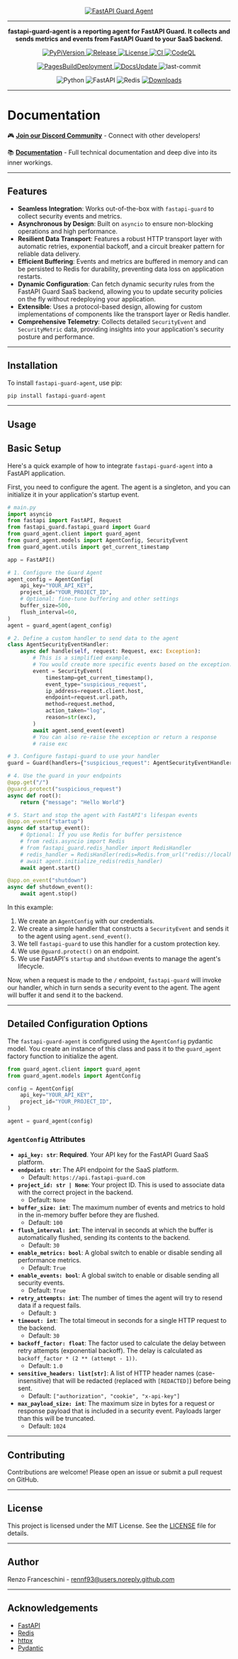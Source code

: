 <p align="center">
    <a href="https://rennf93.github.io/fastapi-guard-agent/latest/">
        <img src="https://rennf93.github.io/fastapi-guard-agent/latest/assets/big_logo.svg" alt="FastAPI Guard Agent">
    </a>
</p>

---

<p align="center">
    <strong>fastapi-guard-agent is a reporting agent for FastAPI Guard. It collects and sends metrics and events from FastAPI Guard to your SaaS backend.</strong>
</p>

<p align="center">
    <a href="https://badge.fury.io/py/fastapi-guard-agent">
        <img src="https://badge.fury.io/py/fastapi-guard-agent.svg?cache=none&icon=si%3Apython&icon_color=%23008cb4" alt="PyPiVersion">
    </a>
    <a href="https://github.com/rennf93/fastapi-guard-agent/actions/workflows/release.yml">
        <img src="https://github.com/rennf93/fastapi-guard-agent/actions/workflows/release.yml/badge.svg" alt="Release">
    </a>
    <a href="https://opensource.org/licenses/MIT">
        <img src="https://img.shields.io/badge/License-MIT-yellow.svg" alt="License">
    </a>
    <a href="https://github.com/rennf93/fastapi-guard-agent/actions/workflows/ci.yml">
        <img src="https://github.com/rennf93/fastapi-guard-agent/actions/workflows/ci.yml/badge.svg" alt="CI">
    </a>
    <a href="https://github.com/rennf93/fastapi-guard-agent/actions/workflows/code-ql.yml">
        <img src="https://github.com/rennf93/fastapi-guard-agent/actions/workflows/code-ql.yml/badge.svg" alt="CodeQL">
    </a>
</p>

<p align="center">
    <a href="https://github.com/rennf93/fastapi-guard-agent/actions/workflows/pages/pages-build-deployment">
        <img src="https://github.com/rennf93/fastapi-guard-agent/actions/workflows/pages/pages-build-deployment/badge.svg?branch=gh-pages" alt="PagesBuildDeployment">
    </a>
    <a href="https://github.com/rennf93/fastapi-guard-agent/actions/workflows/docs.yml">
        <img src="https://github.com/rennf93/fastapi-guard-agent/actions/workflows/docs.yml/badge.svg" alt="DocsUpdate">
    </a>
    <img src="https://img.shields.io/github/last-commit/rennf93/fastapi-guard-agent?style=flat&amp;logo=git&amp;logoColor=white&amp;color=0080ff" alt="last-commit">
</p>

<p align="center">
    <img src="https://img.shields.io/badge/Python-3776AB.svg?style=flat&amp;logo=Python&amp;logoColor=white" alt="Python">
    <img src="https://img.shields.io/badge/FastAPI-009688.svg?style=flat&amp;logo=FastAPI&amp;logoColor=white" alt="FastAPI">
    <img src="https://img.shields.io/badge/Redis-FF4438.svg?style=flat&amp;logo=Redis&amp;logoColor=white" alt="Redis">
    <a href="https://pepy.tech/project/fastapi-guard-agent">
        <img src="https://pepy.tech/badge/fastapi-guard-agent" alt="Downloads">
    </a>
</p>

---

Documentation
=============

🎮 **[Join our Discord Community](https://discord.gg/ZW7ZJbjMkK)** - Connect with other developers!

📚 **[Documentation](https://rennf93.github.io/fastapi-guard-agent)** - Full technical documentation and deep dive into its inner workings.

---

Features
--------

-   **Seamless Integration**: Works out-of-the-box with `fastapi-guard` to collect security events and metrics.
-   **Asynchronous by Design**: Built on `asyncio` to ensure non-blocking operations and high performance.
-   **Resilient Data Transport**: Features a robust HTTP transport layer with automatic retries, exponential backoff, and a circuit breaker pattern for reliable data delivery.
-   **Efficient Buffering**: Events and metrics are buffered in memory and can be persisted to Redis for durability, preventing data loss on application restarts.
-   **Dynamic Configuration**: Can fetch dynamic security rules from the FastAPI Guard SaaS backend, allowing you to update security policies on the fly without redeploying your application.
-   **Extensible**: Uses a protocol-based design, allowing for custom implementations of components like the transport layer or Redis handler.
-   **Comprehensive Telemetry**: Collects detailed `SecurityEvent` and `SecurityMetric` data, providing insights into your application's security posture and performance.

---

Installation
------------

To install `fastapi-guard-agent`, use pip:

```bash
pip install fastapi-guard-agent
```

---

Usage
-----------

Basic Setup
-----------

Here's a quick example of how to integrate `fastapi-guard-agent` into a FastAPI application.

First, you need to configure the agent. The agent is a singleton, and you can initialize it in your application's startup event.

```python
# main.py
import asyncio
from fastapi import FastAPI, Request
from fastapi_guard.fastapi_guard import Guard
from guard_agent.client import guard_agent
from guard_agent.models import AgentConfig, SecurityEvent
from guard_agent.utils import get_current_timestamp

app = FastAPI()

# 1. Configure the Guard Agent
agent_config = AgentConfig(
    api_key="YOUR_API_KEY",
    project_id="YOUR_PROJECT_ID",
    # Optional: fine-tune buffering and other settings
    buffer_size=500,
    flush_interval=60,
)
agent = guard_agent(agent_config)

# 2. Define a custom handler to send data to the agent
class AgentSecurityEventHandler:
    async def handle(self, request: Request, exc: Exception):
        # This is a simplified example.
        # You would create more specific events based on the exception.
        event = SecurityEvent(
            timestamp=get_current_timestamp(),
            event_type="suspicious_request",
            ip_address=request.client.host,
            endpoint=request.url.path,
            method=request.method,
            action_taken="log",
            reason=str(exc),
        )
        await agent.send_event(event)
        # You can also re-raise the exception or return a response
        # raise exc

# 3. Configure fastapi-guard to use your handler
guard = Guard(handlers={"suspicious_request": AgentSecurityEventHandler()})

# 4. Use the guard in your endpoints
@app.get("/")
@guard.protect("suspicious_request")
async def root():
    return {"message": "Hello World"}

# 5. Start and stop the agent with FastAPI's lifespan events
@app.on_event("startup")
async def startup_event():
    # Optional: If you use Redis for buffer persistence
    # from redis.asyncio import Redis
    # from fastapi_guard.redis_handler import RedisHandler
    # redis_handler = RedisHandler(redis=Redis.from_url("redis://localhost"))
    # await agent.initialize_redis(redis_handler)
    await agent.start()

@app.on_event("shutdown")
async def shutdown_event():
    await agent.stop()

```

In this example:
1.  We create an `AgentConfig` with our credentials.
2.  We create a simple handler that constructs a `SecurityEvent` and sends it to the agent using `agent.send_event()`.
3.  We tell `fastapi-guard` to use this handler for a custom protection key.
4.  We use `@guard.protect()` on an endpoint.
5.  We use FastAPI's `startup` and `shutdown` events to manage the agent's lifecycle.

Now, when a request is made to the `/` endpoint, `fastapi-guard` will invoke our handler, which in turn sends a security event to the agent. The agent will buffer it and send it to the backend.

---

Detailed Configuration Options
------------------------------

The `fastapi-guard-agent` is configured using the `AgentConfig` pydantic model. You create an instance of this class and pass it to the `guard_agent` factory function to initialize the agent.

```python
from guard_agent.client import guard_agent
from guard_agent.models import AgentConfig

config = AgentConfig(
    api_key="YOUR_API_KEY",
    project_id="YOUR_PROJECT_ID",
)

agent = guard_agent(config)
```

### `AgentConfig` Attributes

-   **`api_key: str`**: **Required**. Your API key for the FastAPI Guard SaaS platform.
-   **`endpoint: str`**: The API endpoint for the SaaS platform.
    -   Default: `https://api.fastapi-guard.com`
-   **`project_id: str | None`**: Your project ID. This is used to associate data with the correct project in the backend.
    -   Default: `None`
-   **`buffer_size: int`**: The maximum number of events and metrics to hold in the in-memory buffer before they are flushed.
    -   Default: `100`
-   **`flush_interval: int`**: The interval in seconds at which the buffer is automatically flushed, sending its contents to the backend.
    -   Default: `30`
-   **`enable_metrics: bool`**: A global switch to enable or disable sending all performance metrics.
    -   Default: `True`
-   **`enable_events: bool`**: A global switch to enable or disable sending all security events.
    -   Default: `True`
-   **`retry_attempts: int`**: The number of times the agent will try to resend data if a request fails.
    -   Default: `3`
-   **`timeout: int`**: The total timeout in seconds for a single HTTP request to the backend.
    -   Default: `30`
-   **`backoff_factor: float`**: The factor used to calculate the delay between retry attempts (exponential backoff). The delay is calculated as `backoff_factor * (2 ** (attempt - 1))`.
    -   Default: `1.0`
-   **`sensitive_headers: list[str]`**: A list of HTTP header names (case-insensitive) that will be redacted (replaced with `[REDACTED]`) before being sent.
    -   Default: `["authorization", "cookie", "x-api-key"]`
-   **`max_payload_size: int`**: The maximum size in bytes for a request or response payload that is included in a security event. Payloads larger than this will be truncated.
    -   Default: `1024`

---

Contributing
------------

Contributions are welcome! Please open an issue or submit a pull request on GitHub.

---

License
-------

This project is licensed under the MIT License. See the [LICENSE](LICENSE) file for details.

---

Author
------

Renzo Franceschini - [rennf93@users.noreply.github.com](mailto:rennf93@users.noreply.github.com)

---

Acknowledgements
----------------

- [FastAPI](https://fastapi.tiangolo.com/)
- [Redis](https://redis.io/)
- [httpx](https://www.python-httpx.org/)
- [Pydantic](https://pydantic-docs.helpmanual.io/)